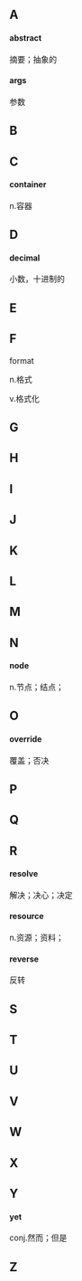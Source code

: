 ## A

#### abstract

摘要；抽象的

#### args

参数

## B

## C

#### container

n.容器

## D

#### decimal

小数，十进制的

## E

## F

format

n.格式

v.格式化

## G

## H

## I

## J

## K

## L

## M

## N

#### node

n.节点；结点；

## O

#### override

覆盖；否决

## P

## Q

## R

#### resolve

解决；决心；决定

#### resource

n.资源；资料；

#### reverse

反转

## S

## T

## U

## V

## W

## X

## Y

#### yet

conj.然而；但是

## Z